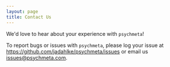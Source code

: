 ```yaml
---
layout: page
title: Contact Us
---
```


We'd love to hear about your experience with `psychmeta`! 

To report bugs or issues with `psychmeta`, please log your issue at https://github.com/jadahlke/psychmeta/issues or email us issues@psychmeta.com. 
